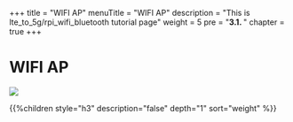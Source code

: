 +++
title = "WIFI AP"
menuTitle = "WIFI AP"
description = "This is lte_to_5g/rpi_wifi_bluetooth tutorial page"
weight = 5 
pre = "<b>3.1. </b>"
chapter = true
+++

# WIFI AP

![](/images/networks/wlan0_pict1.png)

{{%children style="h3" description="false" depth="1" sort="weight" %}}

